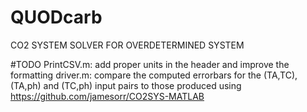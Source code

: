 # QUODcarb
CO2 SYSTEM SOLVER FOR OVERDETERMINED SYSTEM

#TODO
PrintCSV.m:  add proper units in the header and improve the formatting
driver.m: compare the computed errorbars for the (TA,TC), (TA,ph) and (TC,ph) input pairs to those produced using
          https://github.com/jamesorr/CO2SYS-MATLAB
